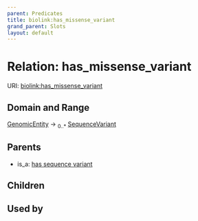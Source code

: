 ```yaml
---
parent: Predicates
title: biolink:has_missense_variant
grand_parent: Slots
layout: default
---
```


# Relation: has_missense_variant




URI: [biolink:has_missense_variant](https://w3id.org/biolink/has_missense_variant)

## Domain and Range

[GenomicEntity](GenomicEntity.md) ->  <sub>0..\*</sub> [SequenceVariant](SequenceVariant.md)

## Parents

 *  is_a: [has sequence variant](has_sequence_variant.md)

## Children


## Used by

